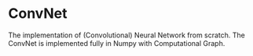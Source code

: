 # ConvNet
The implementation of (Convolutional) Neural Network from scratch. The ConvNet is implemented fully in Numpy with Computational Graph. 
